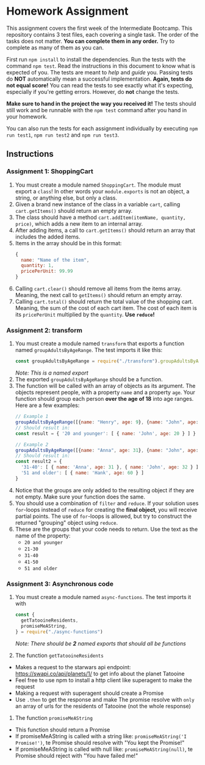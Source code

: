 # Homework Assignment

This assignment covers the first week of the Intermediate Bootcamp. This repository contains 3 test files, each covering a single task. The order of the tasks does not matter. **You can complete them in any order.** Try to complete as many of them as you can. 

First run `npm install` to install the dependencies. Run the tests with the command `npm test`. Read the instructions in this document to know what is expected of you. The tests are meant to _help_ and _guide_ you. Passing tests do **NOT** automatically mean a successful implementation. **Again, tests do not equal score!** You can read the tests to see exactly what it's expecting, especially if you're getting errors. However, do **not** change the tests.

**Make sure to hand in the project the way you received it!** The tests should still work and be runnable with the `npm test` command after you hand in your homework.

You can also run the tests for each assignment individually by executing `npm run test1`, `npm run test2` and `npm run test3`.

## Instructions

### Assignment 1: ShoppingCart

1. You must create a module named `ShoppingCart`. The module must export a `class`! In other words your `module.exports` is not an object, a string, or anything else, but only a class.
1. Given a brand new instance of the class in a variable `cart`, calling `cart.getItems()` should return an empty array.
1. The class should have a method `cart.addItem(itemName, quantity, price)`, which adds a new item to an internal array.
1. After adding items, a call to `cart.getItems()` should return an array that includes the added items.
1. Items in the array should be in this format:
    ```js
    {
      name: "Name of the item",
      quantity: 1,
      pricePerUnit: 99.99
    }
    ```
1.  Calling `cart.clear()` should remove all items from the items array. Meaning, the next call to `getItems()` should return an empty array.
1.  Calling `cart.total()` should return the total value of the shopping cart. Meaning, the sum of the cost of each cart item. The cost of each item is its `pricePerUnit` multiplied by the `quantity`. **Use `reduce`!**

### Assignment 2: transform

1.  You must create a module named `transform` that exports a function named `groupAdultsByAgeRange`. The test imports it like this:
    ```js
    const groupAdultsByAgeRange = require("./transform").groupAdultsByAgeRange
    ```
    _Note: This is a named export_
1.  The exported `groupAdultsByAgeRange` should be a function.
1.  The function will be called with an array of objects as its argument. The objects represent people, with a property `name` and a property `age`. Your function should group each person **over the age of 18** into age ranges. Here are a few examples:
    ```js
    // Example 1
    groupAdultsByAgeRange([{name: "Henry", age: 9}, {name: "John", age: 20}])
    // Should result in:
    const result = { '20 and younger': [ { name: 'John', age: 20 } ] }

    // Example 2
    groupAdultsByAgeRange([{name: "Anna", age: 31}, {name: "John", age: 32}, {name: "Hank", age: 60}])
    // Should result in:
    const result2 = { 
      '31-40': [ { name: 'Anna', age: 31 }, { name: 'John', age: 32 } ],
      '51 and older': [ { name: 'Hank', age: 60 } ] 
    }
    ```
1. Notice that the groups are only added to the resulting object if they are not empty. Make sure your function does the same.
1. You should use a combination of `filter` and `reduce`. If your solution uses `for`-loops instead of `reduce` for creating the **final object**, you will receive partial points. The use of `for`-loops is allowed, but try to construct the returned "grouping" object using `reduce`.
1. These are the groups that your code needs to return. Use the text as the name of the property:
    - `20 and younger`
    - `21-30`
    - `31-40`
    - `41-50`
    - `51 and older`

### Assignment 3: Asynchronous code

1. You must create a module named `async-functions`. The test imports it with
    ```js
    const {
      getTatooineResidents,
      promiseMeAString,
    } = require("./async-functions")
    ```
    _Note: There should be **2** named exports that should all be functions_

1. The function `getTatooineResidents` 
- Makes a request to the starwars api endpoint: https://swapi.co/api/planets/1/ to get info about the planet Tatooine
- Feel free to use npm to install a http client like superagent to make the request
- Making a request with superagent should create a Promise
- Use `.then` to get the response and make The promise resolve with `only` an array of urls for the residents of Tatooine (not the whole response)
   
1. The function `promiseMeAString`
- This function should return a Promise
- If promiseMeAString is called with a string like: `promiseMeAString('I Promise!')`, te Promise should resolve with "You kept the Promise!"
- If promiseMeAString is called with null like: `promiseMeAString(null)`, te Promise should reject with "You have failed me!"
